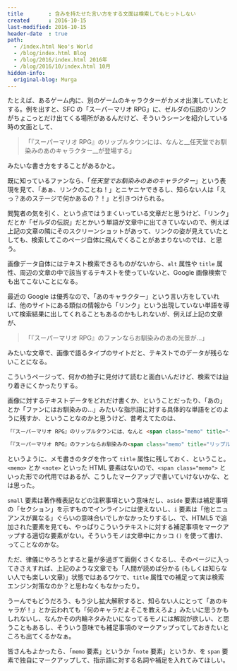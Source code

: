```yaml
---
title        : 含みを持たせた言い方をする文面は検索してもヒットしない
created      : 2016-10-15
last-modified: 2016-10-15
header-date  : true
path:
  - /index.html Neo's World
  - /blog/index.html Blog
  - /blog/2016/index.html 2016年
  - /blog/2016/10/index.html 10月
hidden-info:
  original-blog: Murga
---
```


たとえば、あるゲーム内に、別のゲームのキャラクターがカメオ出演していたとする。例を出すと、SFC の「スーパーマリオ RPG」に、ゼルダの伝説のリンクがちょこっとだけ出てくる場所があるんだけど、そういうシーンを紹介している時の文面として、

> 「『スーパーマリオ RPG』のリップルタウンには、なんと__任天堂でお馴染みのあのキャラクター__が登場する」

みたいな書き方をすることがあるかと。

既に知っているファンなら、「_任天堂でお馴染みのあのキャラクター_」という表現を見て、「あぁ、リンクのことね！」とニヤニヤできるし、知らない人は「えっ？あのステージで何かあるの？！」と引きつけられる。

閲覧者の気を引く、という点ではうまくいっている文章だと思うけど、「リンク」だとか「ゼルダの伝説」だとかいう単語が文章中に出てきていないので、例えば上記の文章の隣にそのスクリーンショットがあって、リンクの姿が見えていたとしても、検索してこのページ自体に飛んでくることがあまりないのでは、と思う。

画像データ自体にはテキスト検索できるものがないから、`alt` 属性や `title` 属性、周辺の文章の中で該当するテキストを使っていないと、Google 画像検索でも出てこないことになる。

最近の Google は優秀なので、「あのキャラクター」という言い方をしていれば、他のサイトにある類似の情報から「リンク」という出現していない単語を導いて検索結果に出してくれることもあるのかもしれないが、例えば上記の文章が、

> 「『スーパーマリオ RPG』のファンならお馴染みのあの光景が…」

みたいな文章で、画像で語るタイプのサイトだと、テキストでのデータが残らないことになる。

こういうページって、何かの拍子に見付けて読むと面白いんだけど、検索では辿り着きにくかったりする。

画像に対するテキストデータをどれだけ書くか、ということだったり、「あの」とか「ファンにはお馴染みの…」みたいな指示語に対する具体的な単語をどのように残すか、ということなのかと思うけど、昔考えてたのは、

```html
「『スーパーマリオ RPG』のリップルタウンには、なんと <span class="memo" title="ゼルダの伝説のリンク">任天堂でお馴染みのあのキャラクター</span>が登場する」

「『スーパーマリオ RPG』のファンならお馴染みの<span class="memo" title="リップルタウンの宿屋にリンクが寝ている">あの光景</span>が…」
```

というように、メモ書きのタグを作って `title` 属性に残しておく、ということ。`<memo>` とか `<note>` といった HTML 要素はないので、`<span class="memo">` といった形での代用ではあるが、こうしたマークアップで書いていけないかな、とは思った。

`small` 要素は著作権表記などの注釈事項という意味だし、`aside` 要素は補足事項の「セクション」を示すものでインラインには使えないし、`i` 要素は「他とニュアンスが異なる」ぐらいの意味合いでしかなかったりするし、で、HTML5 で追加された要素を見ても、やっぱりこういうテキストに対する補足事項をマークアップする適切な要素がない。そういうモノは文章中にカッコ `()` を使って書け、ってことなのかな。

ただ、律儀にやろうとすると量が多過ぎて面倒くさくなるし、そのページに入ってきさえすれば、上記のような文章でも「人間が読めば分かる (もしくは知らない人でも楽しい文章)」状態ではあるワケで、`title` 属性での補足って実は検索エンジン対策なのか？と思わなくもなかったり。

うーんでもどうだろう、もう少し拡大解釈すると、知らない人にとって「あのキャラが！」とか云われても「何のキャラだよそこを教えろよ」みたいに思うかもしれないし、なんかその内輪ネタみたいになってるモノには解説が欲しい、と思うこともあるし、そういう意味でも補足事項のマークアップってしておきたいところも出てくるかなぁ。

皆さんもよかったら、「`memo` 要素」というか「`note` 要素」というか、を `span` 要素で独自にマークアップして、指示語に対する名詞や補足を入れてみてほしい。
